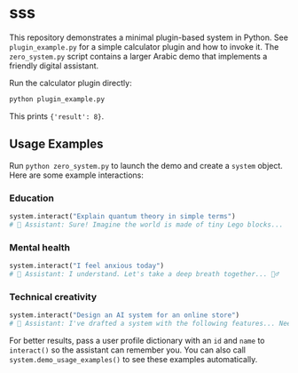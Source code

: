 # sss

This repository demonstrates a minimal plugin-based system in Python. See `plugin_example.py` for a simple calculator plugin and how to invoke it. The `zero_system.py` script contains a larger Arabic demo that implements a friendly digital assistant.

Run the calculator plugin directly:
```bash
python plugin_example.py
```
This prints `{'result': 8}`.

## Usage Examples

Run `python zero_system.py` to launch the demo and create a `system` object. Here are some example interactions:

### Education
```python
system.interact("Explain quantum theory in simple terms")
# 🤖 Assistant: Sure! Imagine the world is made of tiny Lego blocks...
```

### Mental health
```python
system.interact("I feel anxious today")
# 🤖 Assistant: I understand. Let's take a deep breath together... 💆‍♂️
```

### Technical creativity
```python
system.interact("Design an AI system for an online store")
# 🤖 Assistant: I've drafted a system with the following features... Need any adjustments?
```

For better results, pass a user profile dictionary with an `id` and `name` to
`interact()` so the assistant can remember you. You can also call
`system.demo_usage_examples()` to see these examples automatically.
